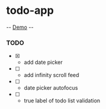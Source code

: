 # todo-app

-- [Demo](https://todo-app-one-omega.vercel.app/) --

### TODO

- [x] - add date picker
- [ ] - add infinity scroll feed
- [ ] - date picker autofocus
- [ ] - true label of todo list validation
